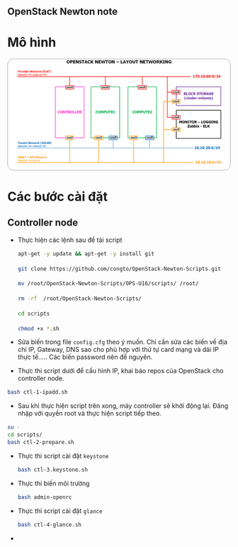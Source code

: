 ﻿## OpenStack Newton note

# Mô hình

![Mô hình cài đặt](../images/topo-openstack-newton.png)


# Các bước cài đặt
## Controller node
- Thực hiện các lệnh sau để tải script

	```sh
	apt-get -y update && apt-get -y install git 

	git clone https://github.com/congto/OpenStack-Newton-Scripts.git

	mv /root/OpenStack-Newton-Scripts/OPS-U16/scripts/ /root/

	rm -rf  /root/OpenStack-Newton-Scripts/

	cd scripts

	chmod +x *.sh
	```

- Sửa biến trong file `config.cfg` theo ý muốn. Chỉ cần sửa các biến về địa chỉ IP, Gateway, DNS  sao cho phù hợp với thứ tự card mạng và dải IP thực tế..... Các biến password nên để nguyên.


- Thực thi script dưới để cấu hình IP, khai báo repos của OpenStack cho controller node.
 ```sh
 bash ctl-1-ipadd.sh
 ```
 
- Sau khi thực hiện script trên xong, máy controller sẽ khởi động lại. Đăng nhập với quyền root và thực hiện script tiếp theo.
 ```sh
 su - 
 cd scripts/
 bash ctl-2-prepare.sh
 ```
 
- Thực thi script cài đặt `keystone`

    ```sh
    bash ctl-3.keystone.sh
    ```
    
- Thực thi biến môi trường

    ```sh
    bash admin-openrc
    ```
    
- Thực thi script cài đặt `glance`

    ```sh
    bash ctl-4-glance.sh
    ```
    
- 